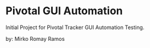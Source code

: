 # Pivotal GUI Automation
Initial Project for Pivotal Tracker GUI Automation Testing.

by: Mirko Romay Ramos
